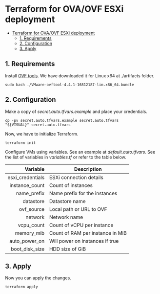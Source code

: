 Terraform for OVA/OVF ESXi deployment
===

- [Terraform for OVA/OVF ESXi deployment](#terraform-for-ovaovf-esxi-deployment)
  - [1. Requirements](#1-requirements)
  - [2. Configuration](#2-configuration)
  - [3. Apply](#3-apply)


## 1. Requirements

Install [OVF tools](https://my.vmware.com/group/vmware/downloads/details?downloadGroup=OVFTOOL441&productId=955). We have downloaded it for Linux x64 at ./artifacts folder.

```shell
sudo bash ./VMware-ovftool-4.4.1-16812187-lin.x86_64.bundle
```

## 2. Configuration

Make a copy of *secret.auto.tfvars.example* and place your credentials.

```shell
cp -pv secret.auto.tfvars.example secret.auto.tfvars
"${VISUAL}" secret.auto.tfvars
```

Now, we have to initialize Terraform.

```shell
terraform init
```

Configure VMs using variables. See an example at *default.auto.tfvars*. See the list of variables in *variables.tf* or refer to the table below.

|         Variable | Description                      |
| ---------------: | -------------------------------- |
| esxi_credentials | ESXi connection details          |
|   instance_count | Count of instances               |
|      name_prefix | Name prefix for the instances    |
|        datastore | Datastore name                   |
|       ovf_source | Local path or URL to OVF         |
|          network | Network name                     |
|       vcpu_count | Count of vCPU per instance       |
|       memory_mib | Count of RAM per instance in MiB |
|    auto_power_on | Will power on instances if true  |
|   boot_disk_size | HDD size of GiB                  |


## 3. Apply

Now you can apply the changes.

```shell
terraform apply
```

